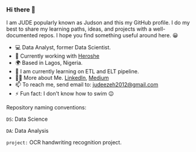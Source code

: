 ### Hi there 👋

I am JUDE popularly known as Judson and this my GitHub profile. I do my best to share my learning paths, ideas, and projects with a well-documented repos. I hope you find something useful around here. :grinning:
 
- :computer: Data Analyst, former Data Scientist.
- :briefcase: Currently working with [Heroshe](https://www.heroshe.com)
- :earth_africa: Based in Lagos, Nigeria.
- :seedling: I am currently learning on ETL and ELT pipeline.
- :man_technologist: More about Me. [LinkedIn](https://www.linkedin.com/in/ezeh-jude), [Medium](https://medium.com/@judeezeh2012)
- 📫 To reach me, send email to: judeezeh2012@gmail.com
- ⚡ Fun fact: I don't know how to swim :wink:

Repository naming conventions:

`DS`: Data Science

`DA`: Data Analysis

`project:` OCR handwriting recognition project.
